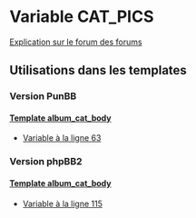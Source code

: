 # Variable CAT_PICS
[Explication sur le forum des forums](http://forum.forumactif.com/t294113-listing-des-variables#CAT_PICS)

## Utilisations dans les templates

### Version PunBB

#### [Template album_cat_body](punbb/album_cat_body.md)
* [Variable à la ligne 63](../punbb/album_cat_body.tpl#L63)

### Version phpBB2

#### [Template album_cat_body](subsilver/album_cat_body.md)
* [Variable à la ligne 115](../subsilver/album_cat_body.tpl#L115)